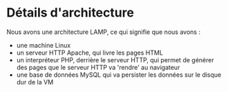 # Détails d'architecture

Nous avons une architecture LAMP,
ce qui signifie que nous avons :

- une machine Linux
- un serveur HTTP Apache, qui livre les pages HTML
- un interpréteur PHP, derrière le serveur HTTP, qui permet de générer des pages que le serveur HTTP va 'rendre' au navigateur
- une base de données MySQL qui va persister les données sur le disque dur de la VM